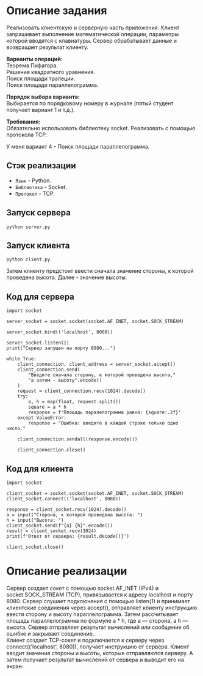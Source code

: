 # Описание задания

Реализовать клиентскую и серверную часть приложения. Клиент запрашивает выполнение математической операции, параметры которой вводятся с клавиатуры. Сервер обрабатывает данные и возвращает результат клиенту.

**Варианты операций:**  
Теорема Пифагора.  
Решение квадратного уравнения.  
Поиск площади трапеции.  
Поиск площади параллелограмма.

**Порядок выбора варианта:**   
Выбирается по порядковому номеру в журнале (пятый студент получает вариант 1 и т.д.).

**Требования:**  
Обязательно использовать библиотеку socket.
Реализовать с помощью протокола TCP.

У меня вариант 4 - Поиск площади параллелограмма.
## Стэк реализации

* `Язык` - Python.
* `Библиотека` - Socket.
* `Протокол` - TCP.


## Запуск сервера

    python server.py

## Запуск клиента

    python client.py
Затем клиенту предстоит ввести сначала значение стороны, к которой проведена высота. Далее - значение высоты. 
## Код для сервера
    import socket

    server_socket = socket.socket(socket.AF_INET, socket.SOCK_STREAM)
    
    server_socket.bind(('localhost', 8080))
    
    server_socket.listen(1)
    print("Сервер запущен на порту 8080...")
    
    while True:
        client_connection, client_address = server_socket.accept()
        client_connection.send(
            "Введите сначала сторону, к которой проведена высота,"
            "а затем - высоту".encode()
        )
        request = client_connection.recv(1024).decode()
        try:
            a, h = map(float, request.split())
            square = a * h
            response = f'Площадь паралелограмма равна: {square:.2f}'
        except ValueError:
            response = "Ошибка: введите в каждой строке только одно число."
    
        client_connection.sendall(response.encode())
    
        client_connection.close()
## Код для клиента
    import socket
    
    client_socket = socket.socket(socket.AF_INET, socket.SOCK_STREAM)
    client_socket.connect(('localhost', 8080))
    
    response = client_socket.recv(1024).decode()
    a = input("Сторона, к которой проведена высота: ")
    h = input("Высота: ")
    client_socket.send(f"{a} {h}".encode())
    result = client_socket.recv(1024)
    print(f'Ответ от сервера: {result.decode()}')
    
    client_socket.close()
# Описание реализации
Сервер создает сокет с помощью socket.AF_INET (IPv4) и socket.SOCK_STREAM (TCP), привязывается к адресу localhost и порту 8080.
Сервер слушает подключения с помощью listen(1) и принимает клиентские соединения через accept(), отправляет клиенту инструкцию ввести сторону и высоту параллелограмма.
Затем рассчитывает площадь параллелограмма по формуле a * h, где a — сторона, а h — высота.
Сервер отправляет результат вычислений или сообщение об ошибке и закрывает соединение.   
Клиент создает TCP-сокет и подключается к серверу через connect(('localhost', 8080)), получает инструкцию от сервера.
Клиент вводит значения стороны и высоты, которые отправляются серверу.
А затем получает результат вычислений от сервера и выводит его на экран.






